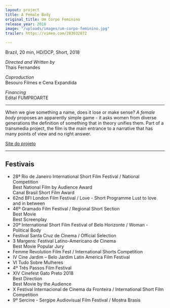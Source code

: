 ```yaml
---
layout: project
title: A Female Body
original_title: Um Corpo Feminino
release_year: 2018
image: "/uploads/images/um-corpo-feminino.jpg"
trailer: https://vimeo.com/283032072

---
```

Brazil, 20 min, HD/DCP, Short, 2018

_Directed and Written by_  
Thais Fernandes

_Coproduction_  
Besouro Filmes e Cena Expandida

_Financing_  
Edital FUMPROARTE

***

When we give something a name, does it lose or make sense? _A female body_ proposes an apparently simple game - it asks women from diverse generations the definition of something that in theory unifies them. Part of a transmedia project, the film is the main entrance to a narrative that has many points of view and no right answer.

[Site do projeto](http://www.afemalebodyproject.com/index-port.php#top)

***

## Festivais

* 28ª Rio de Janeiro International Short Film Festival / National Competition  
  Best National Film by Audience Award  
  Canal Brasil Short Film Award
* 62nd BFI London Film Festival / Love - Short Programme Lust to love and in between
* 46º Gramado Film Festival / Regional Short Section  
  Best Movie  
  Best Screenplay
* 20º International Short Film Festival of Belo Horizonte / Woman - Political Body
* Festival Santa Cruz de Cinema / Official Selection
* 3 Margens: Festival Latino-Americano de Cinema  
  Best Movie Popular Jury
* Femme Revolution Film Fest / International Shorts Competition
* IV Cine Jardim – Belo Jardim Latin America Film Festival
* VI Tudo Sobre Mulheres
* 4º Três Passos Film Festival
* XIV Cinefest Gato Preto 2018  
  Best Direction  
  Best Movie by the Audience
* X Festival Internacional de Cinema da Fronteira / International Short Film Competition
* 9º Sercine - Sergipe Audiovisual Film Festival / Mostra Brasis